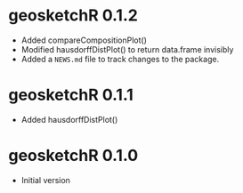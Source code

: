# geosketchR 0.1.2

* Added compareCompositionPlot()
* Modified hausdorffDistPlot() to return data.frame invisibly
* Added a `NEWS.md` file to track changes to the package.

# geosketchR 0.1.1

* Added hausdorffDistPlot()

# geosketchR 0.1.0

* Initial version
